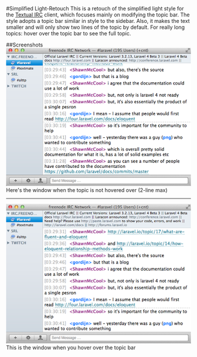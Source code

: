 #Simplified Light-Retouch
This is a retouch of the simplified light style for the <a href="http://www.codeux.com/textual/">Textual IRC</a> client, which focuses mainly on modifying the topic bar.  The style adopts a topic bar similar in style to the sidebar.  Also, it makes the text smaller and will only show two lines of the topic by default.  For really long topics: hover over the topic bar to see the full topic.

##Screenshots
<img src="normal-window.png">
Here's the window when the topic is not hovered over (2-line max)
<hr>
<img src="topic-hover.png">
This is the window when you hover over the topic bar